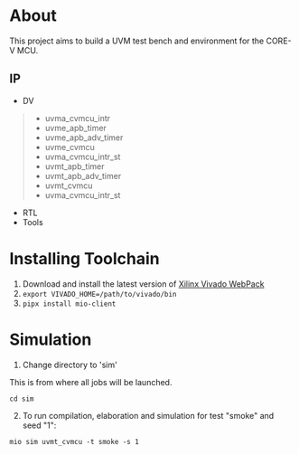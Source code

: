 # About
This project aims to build a UVM test bench and environment for the CORE-V MCU.

## IP
* DV
> * uvma_cvmcu_intr
> * uvme_apb_timer
> * uvme_apb_adv_timer
> * uvme_cvmcu
> * uvma_cvmcu_intr_st
> * uvmt_apb_timer
> * uvmt_apb_adv_timer
> * uvmt_cvmcu
> * uvma_cvmcu_intr_st
* RTL
* Tools


# Installing Toolchain
1. Download and install the latest version of [Xilinx Vivado WebPack]()
1. `export VIVADO_HOME=/path/to/vivado/bin`
1. `pipx install mio-client`


# Simulation
1. Change directory to 'sim'

This is from where all jobs will be launched.
```
cd sim
```


2. To run compilation, elaboration and simulation for test "smoke" and seed "1":

```
mio sim uvmt_cvmcu -t smoke -s 1
```

